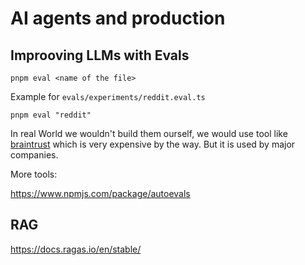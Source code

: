 # AI agents and production

## Improoving LLMs with Evals

```
pnpm eval <name of the file>
```

Example for `evals/experiments/reddit.eval.ts`

```
pnpm eval "reddit"
```

In real World we wouldn't build them ourself, we would use tool like [braintrust](https://www.braintrust.dev/) which is very expensive by the way. But it is used by major companies.

More tools:

<https://www.npmjs.com/package/autoevals>

## RAG

<https://docs.ragas.io/en/stable/>
